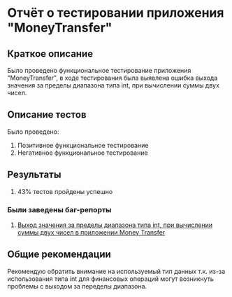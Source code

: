 # Отчёт о тестировании приложения "MoneyTransfer"

## Краткое описание

Было проведено функциональное тестирование приложения "MoneyTransfer", в ходе тестирования была выявлена ошибка выхода значения за пределы диапазона типа int, при вычислении суммы двух чисел.

## Описание тестов

Было проведено:
1. Позитивное функциональное тестирование
1. Негативное функциональное тестирование

## Результаты

1. 43% тестов пройдены успешно

### Были заведены баг-репорты
1. [Выход значения за пределы диапазона типа int, при вычислении суммы двух чисел в приложении Money Transfer](https://github.com/DariaZinchenko/netology_java_21/issues/1)

## Общие рекомендации

Рекомендую обратить внимание на используемый тип данных т.к. из-за использования типа int для финансовых операций могут возникнуть проблемы с выходом за переделы диапазона.
